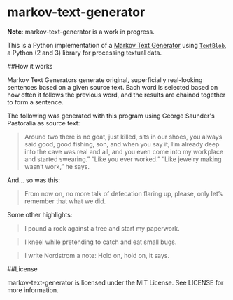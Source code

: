 markov-text-generator
=====================

**Note**: markov-text-generator is a work in progress.

This is a Python implementation of a [Markov Text Generator](https://en.wikipedia.org/wiki/Markov_chain#Markov_text_generators) using [`TextBlob`](https://textblob.readthedocs.io/en/dev/index.html), a Python (2 and 3) library for processing textual data.

##How it works

Markov Text Generators generate original, superficially real-looking sentences based on a given source text. Each word is selected based on how often it follows the previous word, and the results are chained together to form a sentence.

The following was generated with this program using George Saunder's Pastoralia as source text:

> Around two there is no goat, just killed, sits in our shoes, you always
> said good, good fishing, son, and when you say it, I’m already deep into
> the cave was real and all, and you even come into my workplace and
> started swearing.” “Like you ever worked.” “Like jewelry making wasn’t
> work,” he says.

And... so was this:

> From now on, no more talk of defecation flaring up, please, only let’s
> remember that what we did.

Some other highlights:

> I pound a rock against a tree and start my paperwork.

> I kneel while pretending to catch and eat small bugs.

> I write Nordstrom a note: Hold on, hold on, it says.

##License

markov-text-generator is licensed under the MIT License. See LICENSE for more information.